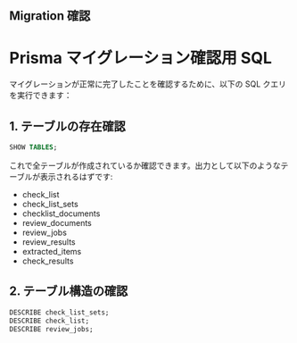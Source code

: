 ## Migration 確認

# Prisma マイグレーション確認用 SQL

マイグレーションが正常に完了したことを確認するために、以下の SQL クエリを実行できます：

## 1. テーブルの存在確認

```sql
SHOW TABLES;
```

これで全テーブルが作成されているか確認できます。出力として以下のようなテーブルが表示されるはずです:

- check_list
- check_list_sets
- checklist_documents
- review_documents
- review_jobs
- review_results
- extracted_items
- check_results

## 2. テーブル構造の確認

```sql
DESCRIBE check_list_sets;
DESCRIBE check_list;
DESCRIBE review_jobs;
```
